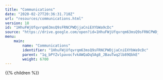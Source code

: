 ```yaml
---
title: "Communications"
date: "2020-02-27T20:36:31.710Z"
url: "resources/communications.html"
version: 18
id: "1HhuFWjUfqvrqm63msQ9sFRNCPWDjjaCniEXYbWa9cDc"
source: "https://drive.google.com/open?id=1HhuFWjUfqvrqm63msQ9sFRNCPWDjjaCniEXYbWa9cDc"
menu:
    main:
        name: "Communications"
        identifier: "1HhuFWjUfqvrqm63msQ9sFRNCPWDjjaCniEXYbWa9cDc"
        parent: "1q_bPYZvlpavocfvkAWQaDq5Ag8_JBauTwq2lb89QbkE"
        weight: 6700
---
```

















{{% children %}}

